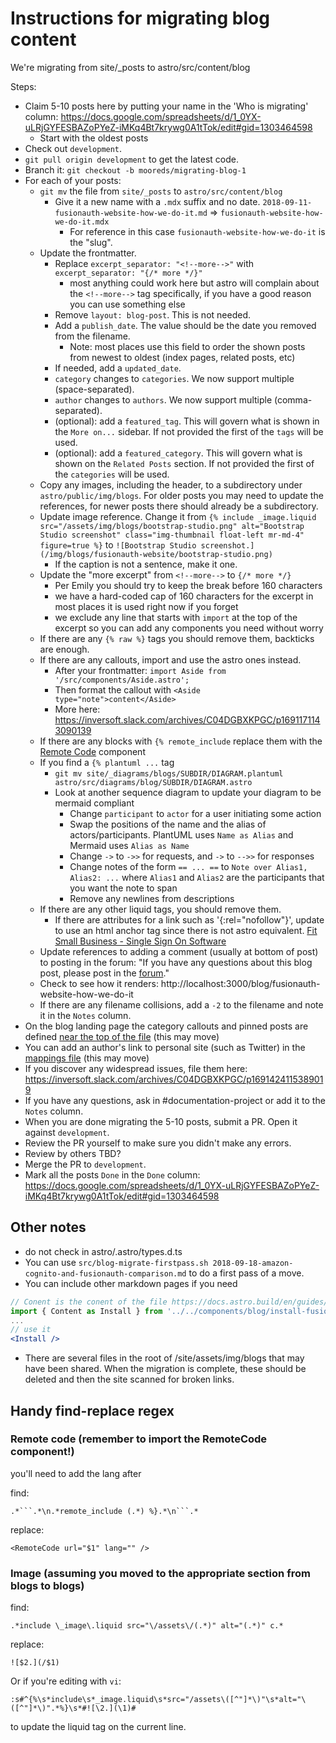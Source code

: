 # Instructions for migrating blog content 

We're migrating from site/_posts to astro/src/content/blog

Steps:

* Claim 5-10 posts here by putting your name in the 'Who is migrating' column: https://docs.google.com/spreadsheets/d/1_0YX-uLRjGYFESBAZoPYeZ-iMKq4Bt7krywg0A1tTok/edit#gid=1303464598 
  * Start with the oldest posts
* Check out `development`. 
* `git pull origin development` to get the latest code.
* Branch it: `git checkout -b mooreds/migrating-blog-1`
* For each of your posts:
  * `git mv` the file from `site/_posts` to `astro/src/content/blog`
    * Give it a new name with a `.mdx` suffix and no date. `2018-09-11-fusionauth-website-how-we-do-it.md` => `fusionauth-website-how-we-do-it.mdx`
      * For reference in this case `fusionauth-website-how-we-do-it` is the "slug".
  * Update the frontmatter.
    * Replace `excerpt_separator: "<!--more-->"` with `excerpt_separator: "{/* more */}"`
      * most anything could work here but astro will complain about the `<!--more-->` tag specifically, if you have a good reason you can use something else
    * Remove `layout: blog-post`. This is not needed.
    * Add a `publish_date`. The value should be the date you removed from the filename.
      * Note: most places use this field to order the shown posts from newest to oldest (index pages, related posts, etc)
    * If needed, add a `updated_date`.
    * `category` changes to `categories`. We now support multiple (space-separated).
    * `author` changes to `authors`. We now support multiple (comma-separated).
    * (optional): add a `featured_tag`. This will govern what is shown in the `More on...` sidebar. If not provided the first of the `tags` will be used.
    * (optional): add a `featured_category`. This will govern what is shown on the `Related Posts` section. If not provided the first of the `categories` will be used.
  * Copy any images, including the header, to a subdirectory under `astro/public/img/blogs`. For older posts you may need to update the references, for newer posts there should already be a subdirectory.
  * Update image reference. Change it from `{% include _image.liquid src="/assets/img/blogs/bootstrap-studio.png" alt="Bootstrap Studio screenshot" class="img-thumbnail float-left mr-md-4" figure=true %}` to `![Bootstrap Studio screenshot.](/img/blogs/fusionauth-website/bootstrap-studio.png)` 
    * If the caption is not a sentence, make it one.
  * Update the "more excerpt" from `<!--more-->` to `{/* more */}`
    * Per Emily you should try to keep the break before 160 characters
    * we have a hard-coded cap of 160 characters for the excerpt in most places it is used right now if you forget
    * we exclude any line that starts with `import` at the top of the excerpt so you can add any components you need without worry
  * If there are any `{% raw %}` tags you should remove them, backticks are enough.
  * If there are any callouts, import and use the astro ones instead.
    * After your frontmatter: `import Aside from '/src/components/Aside.astro';`
    * Then format the callout with `<Aside type="note">content</Aside>`
    * More here: https://inversoft.slack.com/archives/C04DGBXKPGC/p1691171143090139
  * If there are any blocks with `{% remote_include` replace them with the [Remote Code](src/components/RemoteCode.astro) component
  * If you find a `{% plantuml ...` tag
    * `git mv site/_diagrams/blogs/SUBDIR/DIAGRAM.plantuml astro/src/diagrams/blog/SUBDIR/DIAGRAM.astro`
    * Look at another sequence diagram to update your diagram to be mermaid compliant
      * Change `participant` to `actor` for a user initiating some action
      * Swap the positions of the name and the alias of actors/participants. PlantUML uses `Name as Alias` and Mermaid uses `Alias as Name`
      * Change `->` to `->>` for requests, and `->` to `-->>` for responses
      * Change notes of the form `== ... ==` to `Note over Alias1, Alias2: ...` where `Alias1` and `Alias2` are the participants that you want the note to span
      * Remove any newlines from descriptions
  * If there are any other liquid tags, you should remove them.
      * If there are attributes for a link such as '{:rel="nofollow"}', update to use an html anchor tag since there is not astro equivalent. <a href="https://fitsmallbusiness.com/reviews/single-sign-on-software-reviews/" title="Fit Small Business" rel="nofollow">Fit Small Business - Single Sign On Software</a>
  * Update references to adding a comment (usually at bottom of post) to posting in the forum: "If you have any questions about this blog post, please post in the [forum](/community/forum)."
  * Check to see how it renders: http://localhost:3000/blog/fusionauth-website-how-we-do-it
  * If there are any filename collisions, add a `-2` to the filename and note it in the `Notes` column.
* On the blog landing page the category callouts and pinned posts are defined [near the top of the file](src/pages/blog/index.astro) (this may move)
* You can add an author's link to personal site (such as Twitter) in the [mappings file](src/pages/blog/mappings.ts) (this may move)
* If you discover any widespread issues, file them here: https://inversoft.slack.com/archives/C04DGBXKPGC/p1691424115389019
* If you have any questions, ask in #documentation-project or add it to the `Notes` column.
* When you are done migrating the 5-10 posts, submit a PR. Open it against `development`.
* Review the PR yourself to make sure you didn't make any errors.
* Review by others TBD?
* Merge the PR to `development`.
* Mark all the posts `Done` in the `Done` column: https://docs.google.com/spreadsheets/d/1_0YX-uLRjGYFESBAZoPYeZ-iMKq4Bt7krywg0A1tTok/edit#gid=1303464598 

## Other notes

* do not check in astro/.astro/types.d.ts
* You can use `src/blog-migrate-firstpass.sh 2018-09-18-amazon-cognito-and-fusionauth-comparison.md` to do a first pass of a move.
* You can include other markdown pages if you need

```jsx
// Conent is the conent of the file https://docs.astro.build/en/guides/markdown-content/#the-content-component
import { Content as Install } from '../../components/blog/install-fusionauth.md'; 
...
// use it
<Install />
```
* There are several files in the root of /site/assets/img/blogs that may have been shared.  When the migration is complete, these should be deleted and then the site scanned for broken links.
  
## Handy find-replace regex

### Remote code (remember to import the RemoteCode component!)
you'll need to add the lang after

find:
```regexp
.*```.*\n.*remote_include (.*) %}.*\n```.*
```

replace:
```regexp
<RemoteCode url="$1" lang="" />
```

### Image (assuming you moved to the appropriate section from blogs to blogs)
find:
```regexp
.*include \_image\.liquid src="\/assets\/(.*)" alt="(.*)" c.*
```

replace:
```regexp
![$2.](/$1)
```
Or if you're editing with `vi`:
```
:s#^{%\s*include\s*_image.liquid\s*src="/assets\([^"]*\)"\s*alt="\([^"]*\)".*%}\s*#![\2.](\1)#
```
to update the liquid tag on the current line.
